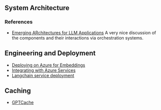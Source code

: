 ## System Architecture

### References

- [Emerging ARchitectures for LLM Applications](https://a16z.com/2023/06/20/emerging-architectures-for-llm-applications/) A very nice discussion of the components and their interactions via orchestration systems. 


## Engineering and Deployment

- [Deploying on Azure for Embeddings](https://github.com/ruoccofabrizio/azure-open-ai-embeddings-qna)
- [Integrating with Azure Services](https://www.youtube.com/watch?v=tW2EA4aZ_YQ)
- [Langchain service deployment](https://github.com/ajndkr/lanarky)

## Caching

- [GPTCache](https://github.com/zilliztech/GPTCache)
